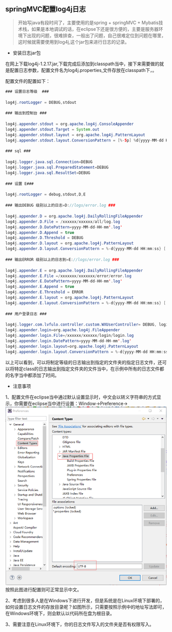 ## springMVC配置log4j日志

> 开始写java有段时间了，主要使用的是spring + springMVC + Mybatis技术栈，如果是本地调试的话，在eclipse下还是很方便的，主要是服务器环境下出现的问题，很难排查，一般出了问题，自己很难定位到问题在哪里，这时候就需要使用到log4j,这个jar包来进行日志的记录。

* 安装日志jar包

在网上下载log4j-1.2.17.jar,下载完成后添加到classpath当中，接下来需要做的就是配置日志参数，配置文件名为log4j.properties,文件存放在classpath下，。

配置文件的配置如下：

```java
### 设置日志等级  ###

log4j.rootLogger = DEBUG,stdout

### 输出到控制台 ###

log4j.appender.stdout = org.apache.log4j.ConsoleAppender
log4j.appender.stdout.Target = System.out
log4j.appender.stdout.layout = org.apache.log4j.PatternLayout
log4j.appender.stdout.layout.ConversionPattern = [%-5p] %d{yyyy-MM-dd HH:mm:ss,SSS} method:%l%n%m%n

### sql ###

log4j.logger.java.sql.Connection=DEBUG
log4j.logger.java.sql.PreparedStatement=DEBUG
log4j.logger.java.sql.ResultSet=DEBUG

### 设置 E###

log4j.rootLogger = debug,stdout,D,E

### 输出DEBUG 级别以上的日志=D://logs/error.log ###

log4j.appender.D = org.apache.log4j.DailyRollingFileAppender
log4j.appender.D.File = /xxxxxx/xxxxxx/all/log.log
log4j.appender.D.DatePattern=yyyy-MM-dd-HH-mm'.log'
log4j.appender.D.Append = true
log4j.appender.D.Threshold = DEBUG
log4j.appender.D.layout = org.apache.log4j.PatternLayout
log4j.appender.D.layout.ConversionPattern = %-d{yyyy-MM-dd HH:mm:ss} [ %t:%r ] - [ %p ] %m%n 

### 输出ERROR 级别以上的日志到=E://logs/error.log ###

log4j.appender.E = org.apache.log4j.DailyRollingFileAppender
log4j.appender.E.File =/xxxxxxx/xxxxxxx/error/error.log
log4j.appender.E.DatePattern=yyyy-MM-dd-HH-mm'.log'
log4j.appender.E.Append = true
log4j.appender.E.Threshold = ERROR
log4j.appender.E.layout = org.apache.log4j.PatternLayout
log4j.appender.E.layout.ConversionPattern = %-d{yyyy-MM-dd HH:mm:ss} [ %t:%r ] - [ %p ] %m%n

### 用户登录日志 ###

log4j.logger.com.lvfulo.controller.custom.WXUserController= DEBUG, login
log4j.appender.login=org.apache.log4j.FileAppender
log4j.appender.login.File=/xxxxxx/xxxxxx/login/login.log
log4j.appender.login.DatePattern=yyyy-MM-dd-HH-mm'.log'
log4j.appender.login.layout=org.apache.log4j.PatternLayout
log4j.appender.login.layout.ConversionPattern = %-d{yyyy-MM-dd HH:mm:ss} [ %t:%r ] - [ %p ] %m%n
```

以上可以看到，可以将制定等级的日志输出到指定的文件夹的指定日志文件，还可以将特定class的日志输出到指定文件夹的文件当中，在示例中所有的日志文件都的名字当中都添加了时间。

* 注意事项

1、配置文件在eclipse当中通过默认设置显示时，中文会以转义字符串的方式显示，你需要在eclipse当中进行设置：Window-&gt;Preference-&gt;
![log4j](/img/springMVC/log4j.png)
按照此图进行配置则可正常显示中文。

2、考虑到很多人是在Windows下进行开发，但是系统是在Linux环境下部署的，如何设置日志文件的存放目录呢？如图所示，只需要按照示例中的地址写法即可，在Windows环境下，则会默认以代码所在盘为根目录。

3、需要注意在Linux环境下，你的日志文件写入的文件夹是否有权限写入。





